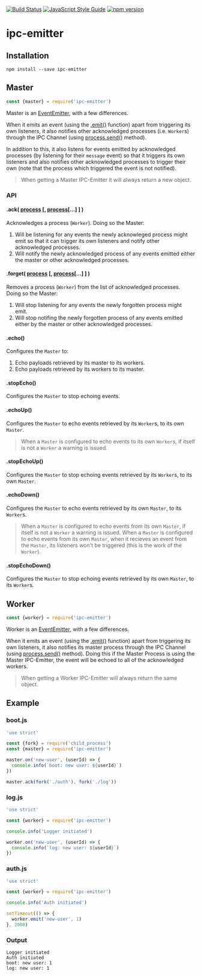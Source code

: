 [![Build Status](https://travis-ci.org/tabone/ipc-emitter.svg?branch=master)](https://travis-ci.org/tabone/ipc-emitter)
[![JavaScript Style Guide](https://img.shields.io/badge/code%20style-standard-brightgreen.svg)](http://standardjs.com/)
[![npm version](https://badge.fury.io/js/ipc-emitter.svg)](https://badge.fury.io/js/ipc-emitter)

# ipc-emitter
## Installation

    npm install --save ipc-emitter

## Master

```javascript
const {master} = require('ipc-emitter')
```

Master is an [EventEmitter](https://nodejs.org/api/events.html), with a few differences.

When it emits an event (using the [.emit()](https://nodejs.org/api/events.html#events_emitter_emit_eventname_arg1_arg2) function) apart from triggering its own listeners, it also notifies other acknowledged processes (i.e. `Worker`s) through the IPC Channel (using [process.send()](https://nodejs.org/api/process.html#process_process_send_message_sendhandle_options_callback) method).

In addition to this, it also listens for events emitted by acknowledged processes (by listening for their `message` event) so that it triggers its own listeners and also notifies other acknowledged processes to trigger their own (note that the process which triggered the event is not notified).

> When getting a Master IPC-Emitter it will always return a new object.

### API
#### .ack( [process](https://nodejs.org/api/process.html) [, [process](https://nodejs.org/api/process.html)[...] ] )
Acknowledges a process (`Worker`). Doing so the Master:

1. Will be listening for any events the newly acknowleged process might emit so that it can trigger its own listeners and notify other acknowledged processes.
2. Will notify the newly acknowledged process of any events emitted either the master or other acknowledged processes.

#### .forget( [process](https://nodejs.org/api/process.html) [, [process](https://nodejs.org/api/process.html)[...] ] )
Removes a process (`Worker`) from the list of acknowledged processes. Doing so the Master:

1. Will stop listening for any events the newly forgotten process might emit.
2. Will stop notifing the newly forgotten process of any events emitted either by the master or other acknowledged processes.

#### .echo()
Configures the `Master` to:
1. Echo payloads retrieved by its master to its workers.
2. Echo payloads retrieved by its workers to its master.

#### .stopEcho()
Configures the `Master` to stop echoing events.

#### .echoUp()
Configures the `Master` to echo events retrieved by its `Worker`s, to its own `Master`. 

> When a `Master` is configured to echo events to its own `Worker`s, if itself is not a `Worker` a warning is issued.

#### .stopEchoUp()
Configures the `Master` to stop echoing events retrieved by its `Worker`s, to its own `Master`.

#### .echoDown()
Configures the `Master` to echo events retrieved by its own `Master`, to its `Worker`s. 

> When a `Master` is configured to echo events from its own `Master`, if itself is not a `Worker` a warning is issued.
> When a `Master` is configured to echo events from its own `Master`, when it recieves an event from the `Master`, its listeners won't be triggered (this is the work of the `Worker`).

#### .stopEchoDown()
Configures the `Master` to stop echoing events retrieved by its own `Master`, to its `Worker`s.

## Worker

```javascript
const {worker} = require('ipc-emitter')
```

Worker is an [EventEmitter](https://nodejs.org/api/events.html), with a few differences.

When it emits an event (using the [.emit()](https://nodejs.org/api/events.html#events_emitter_emit_eventname_arg1_arg2) function) apart from triggering its own listeners, it also notifies its master process through the IPC Channel (using [process.send()](https://nodejs.org/api/process.html#process_process_send_message_sendhandle_options_callback) method). Doing this if the Master Process is using the Master IPC-Emitter, the event will be echoed to all of the acknowledged workers.

> When getting a Worker IPC-Emitter will always return the same object.

## Example
### boot.js

``` javascript
'use strict'

const {fork} = require('child_process')
const {master} = require('ipc-emitter')

master.on('new-user', (userId) => {
  console.info(`boot: new user: ${userId}`)
})

master.ack(fork('./auth'), fork('./log'))
```

### log.js

```javascript
'use strict'

const {worker} = require('ipc-emitter')

console.info('Logger initiated')

worker.on('new-user', (userId) => {
  console.info(`log: new user: ${userId}`)
})
```

### auth.js

```javascript
'use strict'

const {worker} = require('ipc-emitter')

console.info('Auth initiated')

setTimeout(() => {
  worker.emit('new-user', 1)
}, 2000)
```

### Output
```
Logger initiated
Auth initiated
boot: new user: 1
log: new user: 1
```
